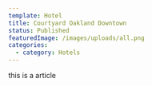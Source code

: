 ```yaml
---
template: Hotel
title: Courtyard Oakland Downtown
status: Published
featuredImage: /images/uploads/all.png
categories:
  - category: Hotels
---
```


this is a article
